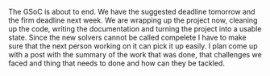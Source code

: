 The GSoC is about to end. We have the suggested deadline tomorrow and the firm
deadline next week. We are wrapping up the project now, cleaning up the code,
writing the documentation and turning the project into a usable state.
Since the new solvers cannot be called compelete I have to make sure that the
next person working on it can pick it up easily. I plan come up with a post with
the summary of the work that was done, that challenges we faced and thing that
needs to done and how can they be tackled.
